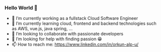 ### Hello World 👋
- 🔭 I’m currently working as a fullstack Cloud Software Engineer
- 🌱 I’m currently learning cloud, frontend and backend technologies such as AWS, vue.js, java spring, ...
- 👯 I’m looking to collaborate with passionate developers
- 🤔 I’m looking for help with finding passion 😁
- 📫 How to reach me: https://www.linkedin.com/in/orkun-alp-u/

<!--
**oaunlu/oaunlu** is a ✨ _special_ ✨ repository because its `README.md` (this file) appears on your GitHub profile.

Here are some ideas to get you started:

- 🔭 I’m currently working on ...
- 🌱 I’m currently learning ...
- 👯 I’m looking to collaborate on ...
- 🤔 I’m looking for help with ...
- 💬 Ask me about ...
- 📫 How to reach me: ...
- 😄 Pronouns: ...
- ⚡ Fun fact: ...
-->
